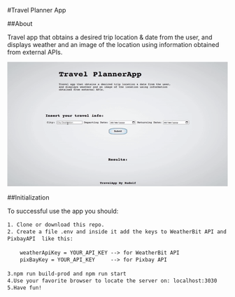 #Travel Planner App

##About

Travel app that obtains a desired trip location & date from the user, and displays weather and an image of the location using information obtained from external APIs. 

![](example.gif)

##Initialization 

To successful use the app you should:

    1. Clone or download this repo.
    2. Create a file .env and inside it add the keys to WeatherBit API and PixbayAPI  like this:

        weatherApiKey = YOUR_API_KEY --> for WeatherBit API
        pixBayKey = YOUR_API_KEY     --> for Pixbay API

    3.npm run build-prod and npm run start 
    4.Use your favorite browser to locate the server on: localhost:3030 
    5.Have fun!


